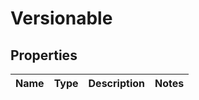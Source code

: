 
# Versionable

## Properties
Name | Type | Description | Notes
------------ | ------------- | ------------- | -------------



